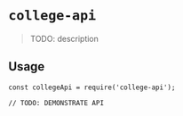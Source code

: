 # `college-api`

> TODO: description

## Usage

```
const collegeApi = require('college-api');

// TODO: DEMONSTRATE API
```

